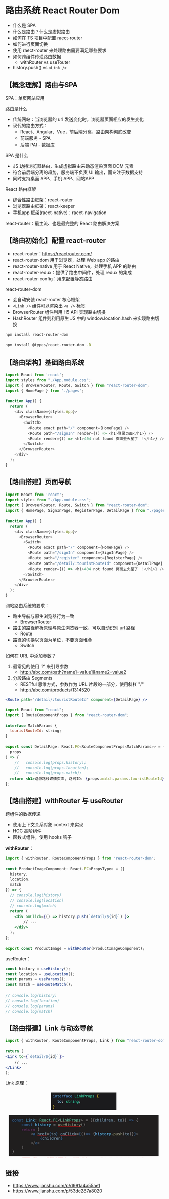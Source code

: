 # 路由系统 React Router Dom

- 什么是 SPA
- 什么是路由？什么是虚拟路由
- 如何在 TS 项目中配置 raect-router
- 如何进行页面切换
- 使用 raect-router 来处理路由需要满足哪些要求
- 如何跨组件传递路由数据
    - withRouter vs useTouter
- history.push() vs `<Link />`

## 【概念理解】路由与SPA

SPA：单页网站应用

路由是什么

- 传统网站：当浏览器的 url 发送变化时，浏览器页面相应的发生变化
- 现代的路由方式：
    - React、Angular、Vue，前后端分离，路由架构彻底改变
    - 前端服务 - SPA
    - 后端 PAI  - 数据库

SPA 是什么

- JS 劫持浏览器路由，生成虚拟路由来动态渲染页面 DOM 元素
- 符合前后端分离的趋势，服务端不负责 UI 输出，而专注于数据支持
- 同时支持桌面 APP、手机 APP、网站APP

React 路由框架

- 综合性路由框架：react-router
- 浏览器路由框架：react-keeper
- 手机app 框架(raect-native)：raect-navigation

react-router：最主流、也是最完整的 React 路由解决方案

## 【路由初始化】配置 react-router

- react-router：https://reactrouter.com/
- react-router-dom 用于浏览器，处理 Web app 的路由
- react-router-native 用于 React Native，处理手机 APP 的路由
- react-router-redux：提供了路由中间件，处理 redux 的集成
- react-router-config：用来配置静态路由

react-router-dom

- 会自动安装 react-router 核心框架
- `<Link />` 组件可以渲染出 `<a />` 标签
- BrowserRouter 组件利用 H5 API 实现路由切换
- HashRouter 组件则利用原生 JS 中的 window.location.hash 来实现路由切换

```bash
npm install react-router-dom

npm install @types/react-router-dom -D
```

## 【路由架构】基础路由系统

```js
import React from 'react';
import styles from "./App.module.css";
import { BrowserRouter, Route, Switch } from "react-router-dom";
import { HomePage } from "./pages";

function App() {
  return (
    <div className={styles.App}>
      <BrowserRouter>
        <Switch>
          <Route exact path="/" component={HomePage} />
          <Route path="/signIn" render={() => <h1>登录页面</h1>} />
          <Route render={() => <h1>404 not found 页面去火星了 ！</h1>} />
        </Switch>
      </BrowserRouter>
    </div>
  );
}
```

## 【路由搭建】页面导航

```js
import React from 'react';
import styles from "./App.module.css";
import { BrowserRouter, Route, Switch } from "react-router-dom";
import { HomePage, SignInPage, RegisterPage, DetailPage } from "./pages";

function App() {
  return (
    <div className={styles.App}>
      <BrowserRouter>
        <Switch>
          <Route exact path="/" component={HomePage} />
          <Route path="/signIn" component={SignInPage} />
          <Route path="/register" component={RegisterPage} />
          <Route path="/detail/:touristRouteId" component={DetailPage} />
          <Route render={() => <h1>404 not found 页面去火星了 ！</h1>} />
        </Switch>
      </BrowserRouter>
    </div>
  );
}
```

网站路由系统的要求：

- 路由导航与原生浏览器行为一致
    - BrowserRouter
- 路由的路径解析原理与原生浏览器一致，可以自动识别 url 路径
    - Route
- 路径的切换以页面为单位，不要页面堆叠
    - Switch

如何在 URL 中添加参数？

1. 最常见的使用 '?' 来引导参数
    - http://abc.com/path?name1=value1&name2=value2
2. 分段路由 Segments
    - RESTful 思维方式，参数作为 URL 片段的一部分，使用斜杠 "/"
    - http://abc.com/products/1314520

```jsx
<Route path="/detail/:touristRouteId" component={DetailPage} />
```

```jsx
import React from "react";
import { RouteComponentProps } from "react-router-dom";

interface MatchParams {
  touristRouteId: string;
}

export const DetailPage: React.FC<RouteComponentProps<MatchParams>> = (
  props
) => {
    //   console.log(props.history);
    //   console.log(props.location);
    //   console.log(props.match);
  return <h1>路游路线详情页面, 路线ID: {props.match.params.touristRouteId}</h1>;
};
```

## 【路由搭建】withRouter 与 useRouter

跨组件的数据传递

- 使用上下文关系对象 context 来实现
- HOC 高阶组件
- 函数式组件，使用 hooks 钩子

**withRouter：**

```jsx
import { withRouter, RouteComponentProps } from "react-router-dom";

const ProductImageComponent: React.FC<PropsType> = ({
  history,
  location,
  match
}) => {
  // console.log(history)
  // console.log(location)
  // console.log(match)
  return (
    <div onClick={() => history.push(`detail/${id}`) }>
        // ...
    </div>
  );
};

export const ProductImage = withRouter(ProductImageComponent);
```

useRouter：

```jsx
const history = useHistory();
const location = useLocation();
const params = useParams();
const match = useRouteMatch();

// console.log(history)
// console.log(location)
// console.log(params)
// console.log(match)
```

## 【路由搭建】Link 与动态导航

```jsx
import { withRouter, RouteComponentProps, Link } from "react-router-dom";

return (
<Link to={`detail/${id}`}>
    // ...
</Link>
);
```

Link 原理：

![React-Router-Link.PNG](./img/React-Router-Link.PNG)

## 链接

- https://www.jianshu.com/p/d991a4a55ae1
- https://www.jianshu.com/p/53dc287a8020

